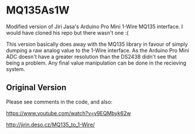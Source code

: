 # MQ135As1W

Modified version of Jiri Jasa's Arduino Pro Mini 1-Wire MQ135 interface. I would have cloned his repo but there wasn't one :(

This version basically does away with the MQ135 library in favour of simply dumping a raw analog value to the 1-Wire interface. As the Arduino Pro Mini ADC doesn't have a greater resolution than the DS2438 didn't see that being a problem. Any final value manipulation can be done in the recieving system.

## Original Version

Please see comments in the code, and also:

https://www.youtube.com/watch?v=v9EQMbyk62w

http://jirin.deso.cz/MQ135_to_1-Wire/
